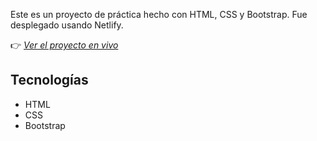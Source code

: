 Este es un proyecto de práctica hecho con HTML, CSS y Bootstrap. Fue desplegado usando Netlify.

👉 *[Ver el proyecto en vivo](https://ebactestgame.netlify.app/)*



## Tecnologías
- HTML
- CSS
- Bootstrap
